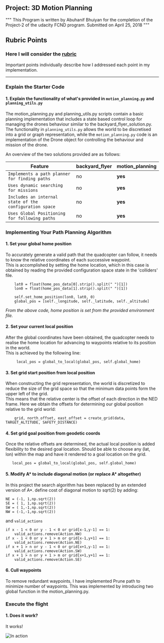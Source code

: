 ## Project: 3D Motion Planning

"""
This Program is written by Abuhanif Bhuiyan for the completion of the Project-2
of the udacity FCND program. Submitted on April 25, 2018
"""

## Rubric Points
### Here I will consider the [rubric](https://review.udacity.com/#!/rubrics/1534/view) 
Important points individually describe how I addressed each point in my implementation.

---

### Explain the Starter Code

#### 1. Explain the functionality of what's provided in `motion_planning.py` and `planning_utils.py`
The motion_planning.py and planning_utils.py scripts contain a basic planning implementation that includes a state based control loop for managing the drones behaviour similar
to the backyard_flyer_solution.py.  The functionality in `planning_utils.py` allows the world to be discretised into a grid or graph representation, 
while the `motion_planning.py` code is an implementation of the Drone object for controlling the behaviour and mission of the drone.

An overview of the two solutions provided are as follows:

Feature | backyard_flyer | motion_planning
--- | --- | ---
`Implements a path planner for finding paths` | no | **yes**
`Uses dynamic searching for missions` | no | **yes**
`Includes an internal state of the configuration space` | no | **yes**
`Uses Global Positioning for following paths` | no | **yes**

### Implementing Your Path Planning Algorithm

#### 1. Set your global home position
To accurately generate a valid path that the quadcopter can follow, it needs to know the relative coordinates of each successive waypoint.  
This is accomplished by setting the home location, which in this case is obtained by reading the provided configuration space state in the 'colliders' file.

``` 
    lat0 = float(home_pos_data[0].strip().split(" ")[1])
    lon0 = float(home_pos_data[1].strip().split(" ")[1])
    
    self.set_home_position(lon0, lat0, 0)
    global_pos = [self._longitude, self._latitude, self._altitude]
```
*From the above code, home position is set from the provided environment file.*

#### 2. Set your current local position
After the global coordinates have been obtained, the quadcopter needs to realise the home location for advancing to waypoints relative to its position in the world.  
This is achieved by the following line:

```
     local_pos = global_to_local(global_pos, self.global_home)
```

#### 3. Set grid start position from local position
When constructing the grid representation, the world is discretized to reduce the size of the grid space so that the minimum data points form the upper left of the grid.  
This means that the relative center is the offset of each direction in the NED frame.
Here we obtain the offsets for determining our global position relative to the grid world:
```
    grid, north_offset, east_offset = create_grid(data, TARGET_ALTITUDE, SAFETY_DISTANCE)

```

#### 4. Set grid goal position from geodetic coords
Once the relative offsets are determined, the actual local position is added flexibility to the desired goal location. 
Should be able to choose any (lat, lon) within the map and have it rendered to a goal location on the grid.

```
   local_pos = global_to_local(global_pos, self.global_home)
```

#### 5. Modify A* to include diagonal motion (or replace A* altogether)
In this project the search algorithm has been replaced by an extended version of A*.
define cost of diagonal motion to sqrt(2) by adding:

    NE = (-1, 1,np.sqrt(2))
    SE = ( 1, 1,np.sqrt(2))
    SW = ( 1,-1,np.sqrt(2))
    NW = (-1,-1,np.sqrt(2))

and `valid_actions`

    if x - 1 < 0 or y - 1 < 0 or grid[x-1,y-1] == 1:
        valid_actions.remove(Action.NW)
    if x - 1 < 0 or y + 1 > m or grid[x-1,y+1] == 1:
        valid_actions.remove(Action.NE)
    if x + 1 > n or y - 1 < 0 or grid[x+1,y-1] == 1:
        valid_actions.remove(Action.SW)
    if x + 1 > n or y + 1 > m or grid[x+1,y+1] == 1:
        valid_actions.remove(Action.SE)

#### 6. Cull waypoints 
To remove redundant waypoints, I have implemented Prune path to minimize number of waypoints.
This was implemented by introducing two global function in the motion_planning.py.

### Execute the flight
#### 1. Does it work?
It works!

![In action](/Images/in-action.png)



